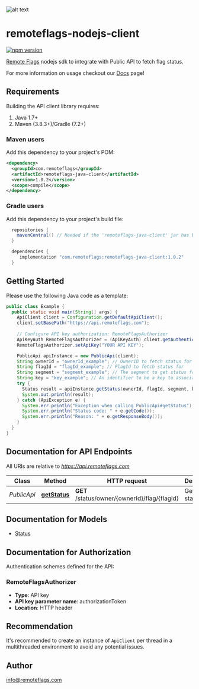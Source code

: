 <br/>

![alt text](https://s3.eu-west-1.amazonaws.com/www.remoteflags.com/Header.png)

# remoteflags-nodejs-client
[![npm version](https://img.shields.io/npm/v/remoteflags-nodejs-client)](https://www.npmjs.com/package/remoteflags-nodejs-client)

[Remote Flags](https://www.remoteflags.com) nodejs sdk to integrate with Public API to fetch flag status.

For more information on usage checkout our [Docs](https://www.remoteflags.com/docs) page!

## Requirements

Building the API client library requires:
1. Java 1.7+
2. Maven (3.8.3+)/Gradle (7.2+)

### Maven users

Add this dependency to your project's POM:

```xml
<dependency>
  <groupId>com.remoteflags</groupId>
  <artifactId>remoteflags-java-client</artifactId>
  <version>1.0.2</version>
  <scope>compile</scope>
</dependency>
```

### Gradle users

Add this dependency to your project's build file:

```groovy
  repositories {
    mavenCentral() // Needed if the 'remoteflags-java-client' jar has been published to maven central.
  }

  dependencies {
     implementation "com.remoteflags:remoteflags-java-client:1.0.2"
  }
```

## Getting Started

Please use the following Java code as a template:

```java
public class Example {
  public static void main(String[] args) {
    ApiClient client = Configuration.getDefaultApiClient();
    client.setBasePath("https://api.remoteflags.com");
    
    // Configure API key authorization: RemoteFlagsAuthorizer
    ApiKeyAuth RemoteFlagsAuthorizer = (ApiKeyAuth) client.getAuthentication("RemoteFlagsAuthorizer");
    RemoteFlagsAuthorizer.setApiKey("YOUR API KEY");

    PublicApi apiInstance = new PublicApi(client);
    String ownerId = "ownerId_example"; // OwnerID to fetch status for
    String flagId = "flagId_example"; // FlagId to fetch status for
    String segment = "segment_example"; // The segment to get status from. Required for multi-segment flags. For single segment flag skip this.
    String key = "key_example"; // An identifier to be a key to associate the status with. This is used on flag which status you need to be consistent after the first random generated. For always random status behavior skip this.
    try {
      Status result = apiInstance.getStatus(ownerId, flagId, segment, key);
      System.out.println(result);
    } catch (ApiException e) {
      System.err.println("Exception when calling PublicApi#getStatus");
      System.err.println("Status code: " + e.getCode());
      System.err.println("Reason: " + e.getResponseBody());
    }
  }
}
```

## Documentation for API Endpoints

All URIs are relative to *https://api.remoteflags.com*

Class | Method | HTTP request | Description
------------ | ------------- | ------------- | -------------
*PublicApi* | [**getStatus**](docs/PublicApi.md#getStatus) | **GET** /status/owner/{ownerId}/flag/{flagId} | Get a flag status.


## Documentation for Models

 - [Status](docs/Status.md)


## Documentation for Authorization

Authentication schemes defined for the API:
### RemoteFlagsAuthorizer

- **Type**: API key
- **API key parameter name**: authorizationToken
- **Location**: HTTP header


## Recommendation

It's recommended to create an instance of `ApiClient` per thread in a multithreaded environment to avoid any potential issues.

## Author

info@remoteflags.com


